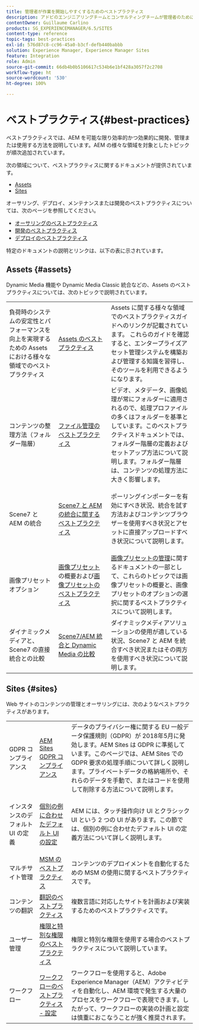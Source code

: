 ```yaml
---
title: 管理者が作業を開始しやすくするためのベストプラクティス
description: アドビのエンジニアリングチームとコンサルティングチームが管理者のために作成したベストプラクティスです。
contentOwner: Guillaume Carlino
products: SG_EXPERIENCEMANAGER/6.5/SITES
content-type: reference
topic-tags: best-practices
exl-id: 576d87c8-cc96-45a0-b3cf-defb440babbb
solution: Experience Manager, Experience Manager Sites
feature: Integration
role: Admin
source-git-commit: 66db4b0b5106617c534b6e1bf428a3057f2c2708
workflow-type: ht
source-wordcount: '530'
ht-degree: 100%

---
```


# ベストプラクティス{#best-practices}

ベストプラクティスでは、AEM を可能な限り効率的かつ効果的に開発、管理または使用する方法を説明しています。AEM の様々な領域を対象としたトピックが順次追加されています。

次の領域について、ベストプラクティスに関するドキュメントが提供されています。

* [Assets](#assets)
* [Sites](#sites)

オーサリング、デプロイ、メンテナンスまたは開発のベストプラクティスについては、次のページを参照してください。

* [オーサリングのベストプラクティス](/help/sites-authoring/best-practices.md)
* [開発のベストプラクティス](/help/sites-developing/best-practices.md)
* [デプロイのベストプラクティス](/help/sites-deploying/best-practices.md)

特定のドキュメントの説明とリンクは、以下の表に示されています。

## Assets {#assets}

Dynamic Media 機能や Dynamic Media Classic 統合などの、Assets のベストプラクティスについては、次のトピックで説明されています。

<table>
 <tbody>
  <tr>
   <td>負荷時のシステムの安定性とパフォーマンスを向上を実現するための Assets における様々な領域でのベストプラクティス</td>
   <td><a href="/help/assets/best-practices-for-assets.md">Assets のベストプラクティス</a></td>
   <td>Assets に関する様々な領域でのベストプラクティスガイドへのリンクが記載されています。 これらのガイドを確認すると、エンタープライズアセット管理システムを構築および管理する知識を習得し、そのツールを利用できるようになります。</td>
  </tr>
  <tr>
   <td>コンテンツの整理方法（フォルダー階層）</td>
   <td><a href="/help/assets/organize-assets.md">ファイル管理のベストプラクティス</a></td>
   <td>ビデオ、メタデータ、画像処理が常にフォルダーに適用されるので、処理プロファイルの多くはフォルダーを基準としています。このベストプラクティスドキュメントでは、フォルダー階層の定義およびセットアップ方法について説明します。フォルダー階層は、コンテンツの処理方法に大きく影響します。 </td>
  </tr>
  <tr>
   <td>Scene7 と AEM の統合</td>
   <td><a href="/help/sites-administering/scene7.md#best-practices-for-integrating-scene-with-aem">Scene7 と AEM の統合に関するベストプラクティス</a></td>
   <td><p>ポーリングインポーターを有効にすべき状況、統合を試す方法およびコンテンツブラウザーを使用すべき状況とアセットに直接アップロードすべき状況について説明します。</p> </td>
  </tr>
  <tr>
   <td>画像プリセットオプション</td>
   <td><a href="/help/assets/managing-image-presets.md#understanding-image-presets">画像プリセット</a>の概要および<a href="/help/assets/managing-image-presets.md#image-preset-options">画像プリセットのベストプラクティス</a></td>
   <td><a href="/help/assets/managing-image-presets.md">画像プリセットの管理</a>に関するドキュメントの一部として、これらのトピックでは画像プリセットの概要と、画像プリセットのオプションの選択に関するベストプラクティスについて説明します。</td>
  </tr>
  <tr>
   <td>ダイナミックメディアと、Scene7 の直接統合との比較</td>
   <td><a href="/help/sites-administering/scene7.md#aem-scene-integration-versus-dynamic-media">Scene7/AEM 統合と Dynamic Media の比較</a></td>
   <td>ダイナミックメディアソリューションの使用が適している状況、Scene7 と AEM を統合すべき状況またはその両方を使用すべき状況について説明します。</td>
  </tr>
 </tbody>
</table>

## Sites {#sites}

Web サイトのコンテンツの管理とオーサリングには、次のようなベストプラクティスがあります。

<table>
 <tbody>
  <tr>
   <td>GDPR コンプライアンス</td>
   <td><a href="/help/sites-administering/gdpr-compliance-sites.md">AEM Sites GDPR コンプライアンス</a></td>
   <td>データのプライバシー権に関する EU 一般データ保護規則（GDPR）が 2018年5月に発効します。AEM Sites は GDPR に準拠しています。このページでは、AEM Sites での GDPR 要求の処理手順について詳しく説明します。プライベートデータの格納場所や、それらのデータを手動で、またはコードを使用して削除する方法について説明します。</td>
  </tr>
  <tr>
   <td>インスタンスのデフォルト UI の定義</td>
   <td><p><a href="/help/sites-authoring/select-ui.md#configuring-the-default-ui-for-your-instance">個別の例に合わせたデフォルト UI の設定</a></p> </td>
   <td>AEM には、タッチ操作向け UI とクラシック UI という 2 つの UI があります。この節では、個別の例に合わせたデフォルト UI の定義方法について詳しく説明します。</td>
  </tr>
  <tr>
   <td>マルチサイト管理</td>
   <td><a href="/help/sites-administering/msm-best-practices.md">MSM のベストプラクティス</a></td>
   <td>コンテンツのデプロイメントを自動化するための MSM の使用に関するベストプラクティスです。 </td>
  </tr>
  <tr>
   <td>コンテンツの翻訳</td>
   <td><a href="/help/sites-administering/tc-bp.md">翻訳のベストプラクティス</a></td>
   <td>複数言語に対応したサイトを計画および実装するためのベストプラクティスです。</td>
  </tr>
  <tr>
   <td>ユーザー管理</td>
   <td><a href="/help/sites-administering/security.md#best-practices">権限と特別な権限のベストプラクティス</a></td>
   <td>権限と特別な権限を使用する場合のベストプラクティスについて説明しています。 </td>
  </tr>
  <tr>
   <td>ワークフロー</td>
   <td><a href="/help/sites-developing/workflows-best-practices.md#configuration">ワークフローのベストプラクティス - 設定</a></td>
   <td>ワークフローを使用すると、Adobe Experience Manager（AEM）アクティビティを自動化し、AEM 環境で発生する大量のプロセスをワークフローで表現できます。したがって、ワークフローの実装の計画と設定は慎重におこなうことが強く推奨されます。</td>
  </tr>
 </tbody>
</table>
